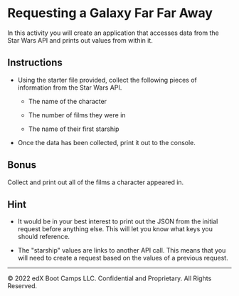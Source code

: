 # Requesting a Galaxy Far Far Away

In this activity you will create an application that accesses data from the Star Wars API and prints out values from within it.

## Instructions

* Using the starter file provided, collect the following pieces of information from the Star Wars API.

  * The name of the character

  * The number of films they were in

  * The name of their first starship

* Once the data has been collected, print it out to the console.

## Bonus

Collect and print out all of the films a character appeared in.

## Hint

* It would be in your best interest to print out the JSON from the initial request before anything else. This will let you know what keys you should reference.

* The "starship" values are links to another API call. This means that you will need to create a request based on the values of a previous request.

---

© 2022 edX Boot Camps LLC. Confidential and Proprietary. All Rights Reserved.
